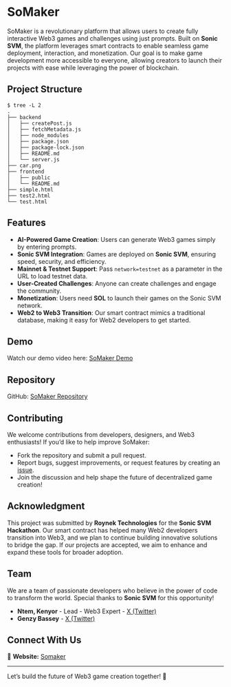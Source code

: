 # SoMaker

SoMaker is a revolutionary platform that allows users to create fully interactive Web3 games and challenges using just prompts. Built on **Sonic SVM**, the platform leverages smart contracts to enable seamless game deployment, interaction, and monetization. Our goal is to make game development more accessible to everyone, allowing creators to launch their projects with ease while leveraging the power of blockchain.

## Project Structure

```
$ tree -L 2
.
├── backend
│   ├── createPost.js
│   ├── fetchMetadata.js
│   ├── node_modules
│   ├── package.json
│   ├── package-lock.json
│   ├── README.md
│   └── server.js
├── car.png
├── frontend
│   ├── public
│   └── README.md
├── simple.html
├── test2.html
└── test.html
```

## Features
- **AI-Powered Game Creation**: Users can generate Web3 games simply by entering prompts.
- **Sonic SVM Integration**: Games are deployed on **Sonic SVM**, ensuring speed, security, and efficiency.
- **Mainnet & Testnet Support**: Pass `network=testnet` as a parameter in the URL to load testnet data.
- **User-Created Challenges**: Anyone can create challenges and engage the community.
- **Monetization**: Users need **SOL** to launch their games on the Sonic SVM network.
- **Web2 to Web3 Transition**: Our smart contract mimics a traditional database, making it easy for Web2 developers to get started.

## Demo
Watch our demo video here: [SoMaker Demo](https://youtu.be/hPd9L8JCNoo)

## Repository
GitHub: [SoMaker Repository](https://github.com/NtemKenyor/somaker.git)

## Contributing
We welcome contributions from developers, designers, and Web3 enthusiasts! If you’d like to help improve SoMaker:

- Fork the repository and submit a pull request.
- Report bugs, suggest improvements, or request features by creating an [issue](https://github.com/NtemKenyor/somaker/issues).
- Join the discussion and help shape the future of decentralized game creation!

## Acknowledgment
This project was submitted by **Roynek Technologies** for the **Sonic SVM Hackathon**. Our smart contract has helped many Web2 developers transition into Web3, and we plan to continue building innovative solutions to bridge the gap. If our projects are accepted, we aim to enhance and expand these tools for broader adoption.

## Team
We are a team of passionate developers who believe in the power of code to transform the world. Special thanks to **Sonic SVM** for this opportunity!

- **Ntem, Kenyor** - Lead - Web3 Expert - [X (Twitter)](https://x.com/NKenyor)
- **Genzy Bassey** - [X (Twitter)](https://x.com/genzy_bassey)

## **Connect With Us**  
🔗 **Website:** [Somaker](https://roynek.com/somaker/frontend/public/index.html)  

---
Let’s build the future of Web3 game creation together! 🚀

